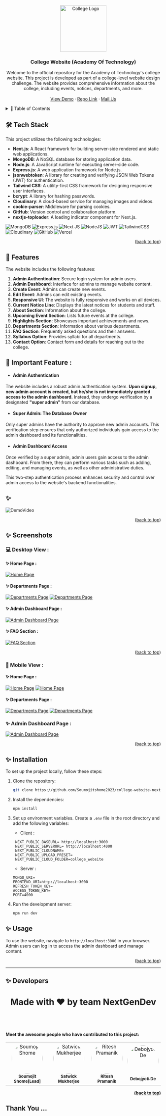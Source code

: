 <a name="readme-top"></a>  

<br />
<div align="center">
  <a target="_blank" href="https://github.com/Soumojitshome2023/college-website-nextjs">
    <img src="https://github.com/Soumojitshome2023/college-website-nextjs/blob/master/Readmeassets/CollegeLogo.png" alt="College Logo" width="150" >
  </a>

  <h3 align="center">College Website (Academy Of Technology)</h3>

  <p align="center">
    Welcome to the official repository for the Academy of Technology's college website. This project is developed as part of a college-level website design challenge. The website provides comprehensive information about the college, including events, notices, departments, and more.
    <br />
    <br />
    <a target="_blank" href="https://aotedu.vercel.app/">View Demo</a>
    ·
    <a target="_blank" href="https://github.com/Soumojitshome2023/college-website-nextjs">Repo Link</a>
    ·
    <a href="mailto:soumojitshome2021@gmail.com">Mail Us</a>
  </p>
</div>


<!-- TABLE OF CONTENTS -->
<details>
  <summary> 🔰 Table of Contents</summary>
  <ol>
    <li><a href="#%EF%B8%8F-tech-stack">Tech Stack</a></li>
    <li><a href="#-features">Features</a></li>
    <li>
      <a href="#-screenshots">Screenshots</a>
     <ul>
      <li><a href="#-desktop-view-">Desktop View</a></li>
      <li><a href="#-mobile-view-">Mobile View</a></li>
    </ul>
    </li>
    <li><a href="#-installation">Installation</a></li>
    <li><a href="#-usage">Usage</a></li>
    <li><a href="#-developers">Developers</a></li>
  </ol>
</details>

## 🛠️ Tech Stack

This project utilizes the following technologies:

- **Next.js**: A React framework for building server-side rendered and static web applications.
- **MongoDB**: A NoSQL database for storing application data.
- **Node.js**: A JavaScript runtime for executing server-side code.
- **Express.js**: A web application framework for Node.js.
- **jsonwebtoken**: A library for creating and verifying JSON Web Tokens (JWT) for authentication.
- **Tailwind CSS**: A utility-first CSS framework for designing responsive user interfaces.
- **bcrypt**: A library for hashing passwords.
- **Cloudinary**: A cloud-based service for managing images and videos.
- **cookie-parser**: Middleware for parsing cookies.
- **GitHub**: Version control and collaboration platform.
- **nextjs-toploader**: A loading indicator component for Next.js.


![MongoDB](https://img.shields.io/badge/MongoDB-%234ea94b.svg?style=for-the-badge&logo=mongodb&logoColor=white)
![Express.js](https://img.shields.io/badge/express.js-%23404d59.svg?style=for-the-badge&logo=express&logoColor=%2361DAFB)
![Next JS](https://img.shields.io/badge/Next-black?style=for-the-badge&logo=next.js&logoColor=white)
![NodeJS](https://img.shields.io/badge/node.js-6DA55F?style=for-the-badge&logo=node.js&logoColor=white)
![JWT](https://img.shields.io/badge/JWT-black?style=for-the-badge&logo=JSON%20web%20tokens)
![TailwindCSS](https://img.shields.io/badge/tailwindcss-%2338B2AC.svg?style=for-the-badge&logo=tailwind-css&logoColor=white)
![Cloudinary](https://img.shields.io/badge/cloudinary-3448C5?style=for-the-badge&logo=cloudinary&logoColor=white)
![GitHub](https://img.shields.io/badge/github-%23121011.svg?style=for-the-badge&logo=github&logoColor=white)
![Vercel](https://img.shields.io/badge/vercel-%23000000.svg?style=for-the-badge&logo=vercel&logoColor=white)

<p align="right">(<a href="#readme-top">back to top</a>)</p>

## 🎉 Features

The website includes the following features:

1. **Admin Authentication**: Secure login system for admin users.
2. **Admin Dashboard**: Interface for admins to manage website content.
3. **Create Event**: Admins can create new events.
4. **Edit Event**: Admins can edit existing events.
5. **Responsive UI**: The website is fully responsive and works on all devices.
6. **Current Notice Line**: Displays the latest notices for students and staff.
7. **About Section**: Information about the college.
8. **Upcoming Event Section**: Lists future events at the college.
9. **Highlights Section**: Showcases important achievements and news.
10. **Departments Section**: Information about various departments.
11. **FAQ Section**: Frequently asked questions and their answers.
12. **Syllabus Option**: Provides syllabi for all departments.
13. **Contact Option**: Contact form and details for reaching out to the college.

## **🔰 Important Feature :** 
* #### Admin Authentication

The website includes a robust admin authentication system. **Upon signup, new admin account is created, but he/she is not immediately granted access to the admin dashboard.** Instead, they undergo verification by a designated **"super admin"** from our database.

* #### Super Admin: The Database Owner

Only super admins have the authority to approve new admin accounts. This verification step ensures that only authorized individuals gain access to the admin dashboard and its functionalities.

* #### Admin Dashboard Access

Once verified by a super admin, admin users gain access to the admin dashboard. From there, they can perform various tasks such as adding, editing, and managing events, as well as other administrative duties.

This two-step authentication process enhances security and control over admin access to the website's backend functionalities.


## ✨ 
![DemoVideo](https://github.com/Soumojitshome2023/college-website-nextjs/blob/master/Readmeassets/DemoVideo.gif)


<p align="right">(<a href="#readme-top">back to top</a>)</p>

## ✨ Screenshots

### 💻 Desktop View :

####  ✨  Home Page :

[![Home Page](https://github.com/Soumojitshome2023/college-website-nextjs/blob/master/Readmeassets/HomePage.png)]()

#### ✨  Departments Page :

[![Departments Page](https://github.com/Soumojitshome2023/college-website-nextjs/blob/master/Readmeassets/DepartmentsPage.png)]()
[![Departments Page](https://github.com/Soumojitshome2023/college-website-nextjs/blob/master/Readmeassets/Department2.png)]()

#### ✨  Admin Dashboard Page :

[![Admin Dashboard Page](https://github.com/Soumojitshome2023/college-website-nextjs/blob/master/Readmeassets/AdminDashboard.png)]()

#### ✨  FAQ Section :

[![FAQ Section](https://github.com/Soumojitshome2023/college-website-nextjs/blob/master/Readmeassets/FAQSection.png)]()

<p align="right">(<a href="#readme-top">back to top</a>)</p>

### 📱 Mobile View :

#### ✨  Home Page :

[![Home Page](https://github.com/Soumojitshome2023/college-website-nextjs/blob/master/Readmeassets/HomeMobile.png)]()
[![Home Page](https://github.com/Soumojitshome2023/college-website-nextjs/blob/master/Readmeassets/HomeMobile2.png)]()

#### ✨  Departments Page :

[![Departments Page](https://github.com/Soumojitshome2023/college-website-nextjs/blob/master/Readmeassets/DepartmentMobile.png)]()
[![Departments Page](https://github.com/Soumojitshome2023/college-website-nextjs/blob/master/Readmeassets/DepartmentMobile2.png)]()

### ✨  Admin Dashboard Page :

[![Admin Dashboard Page](https://github.com/Soumojitshome2023/college-website-nextjs/blob/master/Readmeassets/AdminDashboardMobile.png)]()

<p align="right">(<a href="#readme-top">back to top</a>)</p>

## ✨ Installation

To set up the project locally, follow these steps:

1. Clone the repository:

   ```sh
   git clone https://github.com/Soumojitshome2023/college-website-nextjs
   ```
2. Install the dependencies:

   ```sh
   npm install
   ```
3. Set up environment variables. Create a `.env` file in the root directory and add the following variables:

   * Client :

   ```
    NEXT_PUBLIC_BASEURL= http://localhost:3000
    NEXT_PUBLIC_SERVERURL= http://localhost:4000
    NEXT_PUBLIC_CLOUDNAME=
    NEXT_PUBLIC_UPLOAD_PRESET=
    NEXT_PUBLIC_CLOUD_FOLDER=college_website
   ```

   * Server :

   ```
   MONGO_URI=
   FRONTEND_URI=http://localhost:3000
   REFRESH_TOKEN_KEY=
   ACCESS_TOKEN_KEY=
   PORT=4000
   ```
4. Run the development server:

   ```sh
   npm run dev
   ```


## ✨ Usage

To use the website, navigate to `http://localhost:3000` in your browser. Admin users can log in to access the admin dashboard and manage content.

<p align="right">(<a href="#readme-top">back to top</a>)</p>

---


## ✨ Developers

<div>
<h1 align="center">
 <b>Made with ❤️ by team NextGenDev
<h1>
</div>
Meet the awesome people who have contributed to this project:


<br />
<table>
  <tr>
    <td align="center">
      <a href="https://github.com/Soumojitshome2023">
        <img src="https://avatars.githubusercontent.com/u/121761154?v=4" width="100px;" alt="Soumojit Shome" style="border-radius:50%"/>
        <br />
        <sub><b>Soumojit Shome[Lead]</b></sub>
      </a>
    </td>
    <td align="center">
      <a href="https://github.com/Rick-03">
        <img src="https://avatars.githubusercontent.com/u/116449504?v=4" width="100px;" alt="Satwick Mukherjee" style="border-radius:50%"/>
        <br />
        <sub><b>Satwick Mukherjee</b></sub>
      </a>
    </td>
    <td align="center">
      <a href="https://github.com/ritesh2004">
        <img src="https://avatars.githubusercontent.com/u/109234507?v=4" width="100px;" alt="Ritesh Pramanik
" style="border-radius:50%"/>
        <br />
        <sub><b>Ritesh Pramanik
</b></sub>
      </a>
    </td>
    <td align="center">
      <a href="https://github.com/DebojyotiDe03">
        <img src="https://avatars.githubusercontent.com/u/115725651?v=4" width="100px;" alt="Debojyoti De" style="border-radius:50%"/>
        <br />
        <sub><b>Debojyoti De</b></sub>
      </a>
    </td>
  </tr>
</table>





<p align="right">(<a href="#readme-top">back to top</a>)</p>

## Thank You ...
